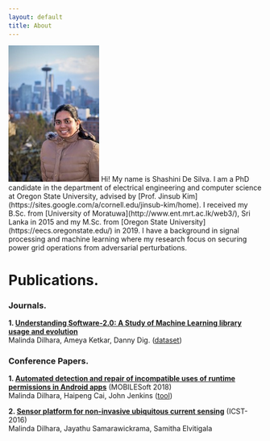 ```yaml
---
layout: default
title: About
---
```



<img src="/images/shakespeare.png" class="right" />
Hi! My name is Shashini De Silva. I am a PhD candidate in the department of electrical engineering and computer science at Oregon State University, advised by [Prof. Jinsub Kim](https://sites.google.com/a/cornell.edu/jinsub-kim/home). I received my B.Sc. from [University of Moratuwa](http://www.ent.mrt.ac.lk/web3/), Sri Lanka in 2015 and my M.Sc. from [Oregon State University](https://eecs.oregonstate.edu/) in 2019. I have a background in signal processing and machine learning where my research focus on securing power grid operations from adversarial perturbations. 

# Publications. 
### Journals.  
**1.  [Understanding Software-2.0: A Study of Machine Learning library usage and evolution](https://ir.library.oregonstate.edu/concern/defaults/3b591h056)**<br/>
Malinda Dilhara, Ameya Ketkar, Danny Dig. ([dataset](https://serene-beach-16261.herokuapp.com/))

### Conference Papers.

**1. [Automated detection and repair of incompatible uses of runtime permissions in Android apps](https://www.researchgate.net/profile/Haipeng_Cai/publication/326566842_Automated_detection_and_repair_of_incompatible_uses_of_runtime_permissions_in_Android_apps/links/5bd2a997299bf1124fa37c9b/Automated-detection-and-repair-of-incompatible-uses-of-runtime-permissions-in-Android-apps.pdf)** (MOBILESoft 2018)<br/>
Malinda Dilhara, Haipeng Cai, John Jenkins ([tool](https://bitbucket.org/malindadoo/arpdroid))

**2. [Sensor platform for non-invasive ubiquitous current sensing](https://ieeexplore.ieee.org/abstract/document/7796322)** (ICST-2016)<br/>
Malinda Dilhara, Jayathu Samarawickrama, Samitha Elvitigala

